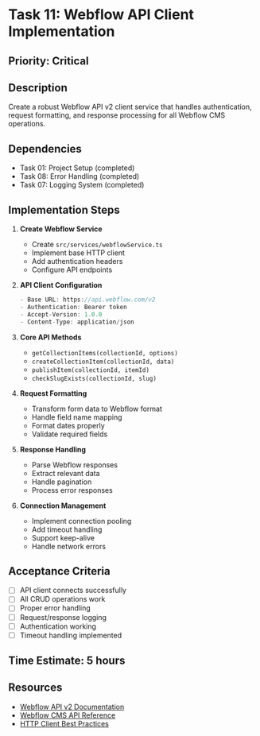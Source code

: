 # Task 11: Webflow API Client Implementation

## Priority: Critical

## Description
Create a robust Webflow API v2 client service that handles authentication, request formatting, and response processing for all Webflow CMS operations.

## Dependencies
- Task 01: Project Setup (completed)
- Task 08: Error Handling (completed)
- Task 07: Logging System (completed)

## Implementation Steps

1. **Create Webflow Service**
   - Create `src/services/webflowService.ts`
   - Implement base HTTP client
   - Add authentication headers
   - Configure API endpoints

2. **API Client Configuration**
   ```typescript
   - Base URL: https://api.webflow.com/v2
   - Authentication: Bearer token
   - Accept-Version: 1.0.0
   - Content-Type: application/json
   ```

3. **Core API Methods**
   - `getCollectionItems(collectionId, options)`
   - `createCollectionItem(collectionId, data)`
   - `publishItem(collectionId, itemId)`
   - `checkSlugExists(collectionId, slug)`

4. **Request Formatting**
   - Transform form data to Webflow format
   - Handle field name mapping
   - Format dates properly
   - Validate required fields

5. **Response Handling**
   - Parse Webflow responses
   - Extract relevant data
   - Handle pagination
   - Process error responses

6. **Connection Management**
   - Implement connection pooling
   - Add timeout handling
   - Support keep-alive
   - Handle network errors

## Acceptance Criteria
- [ ] API client connects successfully
- [ ] All CRUD operations work
- [ ] Proper error handling
- [ ] Request/response logging
- [ ] Authentication working
- [ ] Timeout handling implemented

## Time Estimate: 5 hours

## Resources
- [Webflow API v2 Documentation](https://developers.webflow.com/data/v2.0.0/reference/rest-introduction)
- [Webflow CMS API Reference](https://developers.webflow.com/data/v2.0.0/reference/get-collection-items)
- [HTTP Client Best Practices](https://docs.deno.com/runtime/manual/examples/fetch_api)